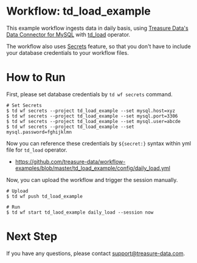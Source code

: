# Workflow: td_load_example

This example workflow ingests data in daily basis, using [Treasure Data's Data Connector for MySQL](https://docs.treasuredata.com/articles/data-connector-mysql) with [td_load](http://docs.digdag.io/operators.html#td-load-treasure-data-bulk-loading) operator.

The workflow also uses [Secrets](https://docs.treasuredata.com/articles/workflows-secrets) feature, so that you don't have to include your database credentials to your workflow files.

# How to Run

First, please set database credentials by `td wf secrets` command.

    # Set Secrets
    $ td wf secrets --project td_load_example --set mysql.host=xyz
    $ td wf secrets --project td_load_example --set mysql.port=3306
    $ td wf secrets --project td_load_example --set mysql.user=abcde
    $ td wf secrets --project td_load_example --set mysql.password=fghijklmn

Now you can reference these credentials by `${secret:}` syntax within yml file for `td_load` operator.

- https://github.com/treasure-data/workflow-examples/blob/master/td_load_example/config/daily_load.yml

Now, you can upload the workflow and trigger the session manually.

    # Upload
    $ td wf push td_load_example
    
    # Run
    $ td wf start td_laod_example daily_load --session now
    
# Next Step

If you have any questions, please contact support@treasure-data.com.
